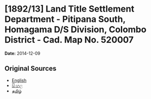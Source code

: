 # [1892/13] Land Title Settlement Department - Pitipana South, Homagama D/S Division, Colombo District - Cad. Map No. 520007

**Date:** 2014-12-09

## Original Sources

- [English](https://documents.gov.lk/view/extra-gazettes/2014/12/1892-13_E.pdf)
- [සිංහල](https://documents.gov.lk/view/extra-gazettes/2014/12/1892-13_S.pdf)
- [தமிழ்](https://documents.gov.lk/view/extra-gazettes/2014/12/1892-13_T.pdf)
